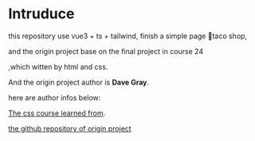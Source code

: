 # Intruduce

this repository use vue3 + ts + tailwind, finish a simple page 🌮taco shop,

and the origin project base on the final project in course 24

,which witten by html and css.

And the origin project author is **Dave Gray**.

here are author infos below:

[The css course learned from](https://youtu.be/OXGznpKZ_sA?si=KTPSZgU2-h7IHr_d).

[the github repository of origin project](https://github.com/gitdagray/css_course)
